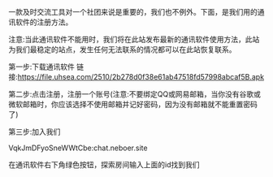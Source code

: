 一款及时交流工具对一个社团来说是重要的，我们也不例外。下面，是我们用的通讯软件的注册方法。

注意:当此通讯软件不能用时，我们将在此站发布最新的通讯软件使用方法，此站为我们最稳定的站点，发生任何无法联系的情况都可以在此站恢复联系。

第一步:下载通讯软件
链接:https://file.uhsea.com/2510/2b278d0f38e61ab47518fd57998abcaf5B.apk

第二步:点击注册，注册一个账号(注意:不要绑定QQ或网易邮箱，当你没有谷歌或微软邮箱时，你应该选择不使用邮箱并记好密码，因为没有邮箱就不能重置密码了)

第三步:加入我们

VqkJmDFyoSneWWtCbe:chat.neboer.site

在通讯软件右下角绿色按钮，探索房间输入上面的id找到我们